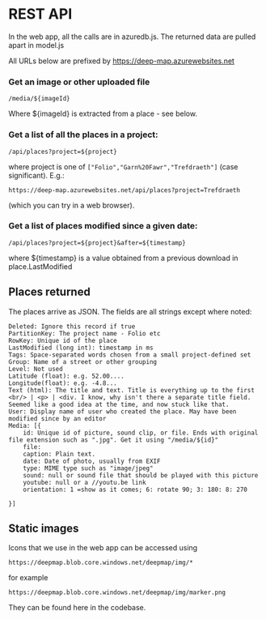 # REST API


In the web app, all the calls are in azuredb.js. The returned data are pulled apart in model.js

All URLs below are prefixed by
https://deep-map.azurewebsites.net


### Get an image or other uploaded file

	/media/${imageId}

Where ${imageId} is extracted from a place - see below.

### Get a list of all the places in a project:

	/api/places?project=${project}

where project is one of `["Folio","Garn%20Fawr","Trefdraeth"]`
(case significant). E.g.:

    https://deep-map.azurewebsites.net/api/places?project=Trefdraeth

(which you can try in a web browser).

### Get a list of places modified since a given date:

	/api/places?project=${project}&after=${timestamp}

where ${timestamp} is a value obtained from a previous download in place.LastModified

## Places returned

The places arrive as JSON. The fields are all strings except where noted:

	Deleted: Ignore this record if true
	PartitionKey: The project name - Folio etc
	RowKey: Unique id of the place
	LastModified (long int): timestamp in ms
	Tags: Space-separated words chosen from a small project-defined set
	Group: Name of a street or other grouping
	Level: Not used
	Latitude (float): e.g. 52.00....
	Longitude(float): e.g. -4.8...
	Text (html): The title and text. Title is everything up to the first <br/> | <p> | <div. I know, why isn't there a separate title field. Seemed like a good idea at the time, and now stuck like that.
	User: Display name of user who created the place. May have been modified since by an editor
	Media: [{
		id: Unique id of picture, sound clip, or file. Ends with original file extension such as ".jpg". Get it using "/media/${id}"
		file:
		caption: Plain text.
		date: Date of photo, usually from EXIF
		type: MIME type such as "image/jpeg"
		sound: null or sound file that should be played with this picture
		youtube: null or a //youtu.be link 
		orientation: 1 =show as it comes; 6: rotate 90; 3: 180: 8: 270
		
	}]
	

## Static images

Icons that we use in the web app can be accessed using

    https://deepmap.blob.core.windows.net/deepmap/img/*

for example

    https://deepmap.blob.core.windows.net/deepmap/img/marker.png

They can be found here in the codebase.